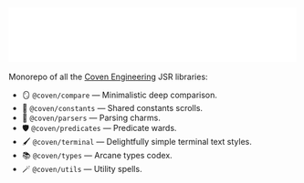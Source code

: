 <img src="./logo.svg" height="96" />

Monorepo of all the [Coven Engineering](https://coven.engineering) JSR
libraries:

-   🪞 `@coven/compare` — Minimalistic deep comparison.
-   📖 `@coven/constants` — Shared constants scrolls.
-   💫 `@coven/parsers` — Parsing charms.
-   🛡️ `@coven/predicates` — Predicate wards.
-   🖌️ `@coven/terminal` — Delightfully simple terminal text styles.
-   📚 `@coven/types` — Arcane types codex.
-   🪄 `@coven/utils` — Utility spells.
